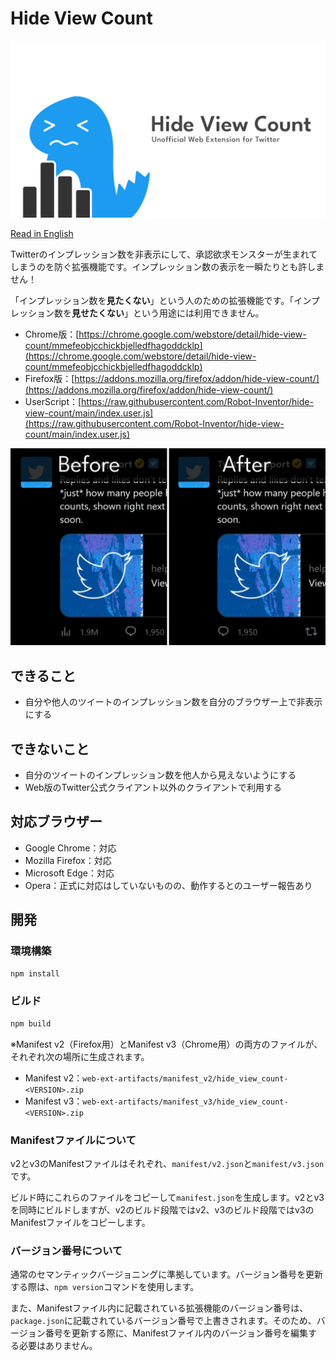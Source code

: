 # Hide View Count

![ロゴ](image/logo.png)

[Read in English](README.md)

Twitterのインプレッション数を非表示にして、承認欲求モンスターが生まれてしまうのを防ぐ拡張機能です。インプレッション数の表示を一瞬たりとも許しません！

「インプレッション数を**見たくない**」という人のための拡張機能です。「インプレッション数を**見せたくない**」という用途には利用できません。

- Chrome版：[https://chrome.google.com/webstore/detail/hide-view-count/mmefeobjcchickbjelledfhagoddcklp](https://chrome.google.com/webstore/detail/hide-view-count/mmefeobjcchickbjelledfhagoddcklp)
- Firefox版：[https://addons.mozilla.org/firefox/addon/hide-view-count/](https://addons.mozilla.org/firefox/addon/hide-view-count/)
- UserScript：[https://raw.githubusercontent.com/Robot-Inventor/hide-view-count/main/index.user.js](https://raw.githubusercontent.com/Robot-Inventor/hide-view-count/main/index.user.js)

![スクリーンショット](image/screenshot.png)

## できること

- 自分や他人のツイートのインプレッション数を自分のブラウザー上で非表示にする

## できないこと

- 自分のツイートのインプレッション数を他人から見えないようにする
- Web版のTwitter公式クライアント以外のクライアントで利用する

## 対応ブラウザー

- Google Chrome：対応
- Mozilla Firefox：対応
- Microsoft Edge：対応
- Opera：正式に対応はしていないものの、動作するとのユーザー報告あり

## 開発

### 環境構築

```powershell
npm install
```

### ビルド

```powershell
npm build
```

※Manifest v2（Firefox用）とManifest v3（Chrome用）の両方のファイルが、それぞれ次の場所に生成されます。

- Manifest v2：``web-ext-artifacts/manifest_v2/hide_view_count-<VERSION>.zip``
- Manifest v3：``web-ext-artifacts/manifest_v3/hide_view_count-<VERSION>.zip``

### Manifestファイルについて

v2とv3のManifestファイルはそれぞれ、``manifest/v2.json``と``manifest/v3.json``です。

ビルド時にこれらのファイルをコピーして``manifest.json``を生成します。v2とv3を同時にビルドしますが、v2のビルド段階ではv2、v3のビルド段階ではv3のManifestファイルをコピーします。

### バージョン番号について

通常のセマンティックバージョニングに準拠しています。バージョン番号を更新する際は、``npm version``コマンドを使用します。

また、Manifestファイル内に記載されている拡張機能のバージョン番号は、``package.json``に記載されているバージョン番号で上書きされます。そのため、バージョン番号を更新する際に、Manifestファイル内のバージョン番号を編集する必要はありません。
